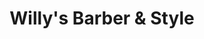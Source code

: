 ---
title: "Willy's Barber & Style"
url: /cottage-grove/willys-barber-and-style/
shop: hairdresser
---